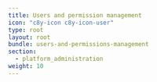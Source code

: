 ```yaml
---
title: Users and permission management
icon: "c8y-icon c8y-icon-user"
type: root
layout: root
bundle: users-and-permissions-management
section: 
  - platform_administration
weight: 10
---
```

